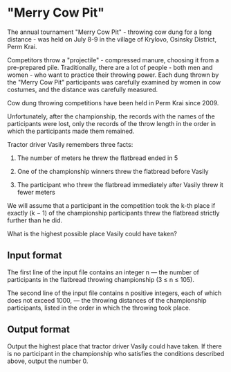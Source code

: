 # "Merry Cow Pit"
The annual tournament "Merry Cow Pit" - throwing cow dung 
for a long distance - was held on July 8-9 in the village 
of Krylovo, Osinsky District, Perm Krai.

Competitors throw a "projectile" - compressed manure, 
choosing it from a pre-prepared pile. Traditionally, 
there are a lot of people - both men and women - who want 
to practice their throwing power. Each dung thrown by the 
"Merry Cow Pit" participants was carefully examined by 
women in cow costumes, and the distance was carefully 
measured.

Cow dung throwing competitions have been held in Perm Krai since 2009.


Unfortunately, after the championship, the records with 
the names of the participants were lost, only the records 
of the throw length in the order in which the 
participants made them remained.

Tractor driver Vasily remembers three facts:

1) The number of meters he threw the flatbread ended in 5

2) One of the championship winners threw the flatbread 
before Vasily

3) The participant who threw the flatbread immediately 
after Vasily threw it fewer meters

We will assume that a participant in the competition took 
the k-th place if exactly (k − 1) of the championship 
participants threw the flatbread strictly further than he 
did.

What is the highest possible place Vasily could have 
taken?

## Input format
The first line of the input file contains an integer n — 
the number of participants in the flatbread throwing 
championship (3 ≤ n ≤ 105).

The second line of the input file contains n positive 
integers, each of which does not exceed 1000, — the 
throwing distances of the championship participants, 
listed in the order in which the throwing took place.

## Output format
Output the highest place that tractor driver Vasily could 
have taken. If there is no participant in the 
championship who satisfies the conditions described 
above, output the number 0.